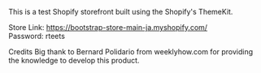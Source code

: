 This is a test Shopify storefront built using the Shopify's ThemeKit. 

Store Link: https://bootstrap-store-main-ja.myshopify.com/ <br>
Password: rteets

Credits Big thank to Bernard Polidario from weeklyhow.com for providing the knowledge to develop this product.
